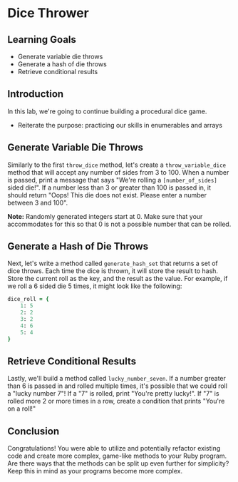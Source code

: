 # Dice Thrower

## Learning Goals

- Generate variable die throws
- Generate a hash of die throws
- Retrieve conditional results 

## Introduction

In this lab, we're going to continue building a procedural dice game.

- Reiterate the purpose: practicing our skills in enumerables and arrays

## Generate Variable Die Throws

Similarly to the first `throw_dice` method, let's create a `throw_variable_dice`
method that will accept any number of sides from 3 to 100. When a number is passed,
print a message that says "We're rolling a `[number_of_sides] `sided die!". If a
number less than 3 or greater than 100 is passed in, it should return "Oops! This
die does not exist. Please enter a number between 3 and 100".

**Note:** Randomly generated integers start at 0. Make sure that your accommodates
for this so that 0 is not a possible number that can be rolled.

## Generate a Hash of Die Throws

Next, let's write a method called `generate_hash_set` that returns a set of dice
throws. Each time the dice is thrown, it will store the result to hash. Store the
current roll as the key, and the result as the value. For example, if we roll a 6
sided die 5 times, it might look like the following:

```ruby
dice_roll = {
    1: 5
    2: 2
    3: 2
    4: 6
    5: 4
}
```

## Retrieve Conditional Results

Lastly, we'll build a method called `lucky_number_seven`. If a number greater
than 6 is passed in and rolled multiple times, it's possible that we could roll
a "lucky number 7"! If a "7" is rolled, print "You're pretty lucky!". If "7" is
rolled more 2 or more times in a row, create a condition that prints "You're on
a roll!"

## Conclusion

Congratulations! You were able to utilize and potentially refactor existing code
and create more complex, game-like methods to your Ruby program. Are there ways
that the methods can be split up even further for simplicity? Keep this in mind
as your programs become more complex.
